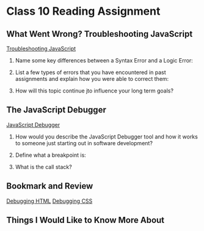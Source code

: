 # Class 10 Reading Assignment

## What Went Wrong? Troubleshooting JavaScript

[Troubleshooting JavaScript](https://developer.mozilla.org/en-US/docs/Learn/JavaScript/First_steps/What_went_wrong)

1. Name some key differences between a Syntax Error and a Logic Error:

2. List a few types of errors that you have encountered in past assignments and explain how you were able to correct them:

3. How will this topic continue jto influence your long term goals?

## The JavaScript Debugger

[JavaScript Debugger](https://developer.mozilla.org/en-US/docs/Learn/Common_questions/Tools_and_setup/What_are_browser_developer_tools#the_javascript_debugger)

1. How would you describe the JavaScript Debugger tool and how it works to someone just starting out in software development?

2. Define what a breakpoint is:

3. What is the call stack?

## Bookmark and Review

[Debugging HTML](https://developer.mozilla.org/en-US/docs/Learn/HTML/Introduction_to_HTML/Debugging_HTML)
[Debugging CSS](https://developer.mozilla.org/en-US/docs/Learn/CSS/Building_blocks/Debugging_CSS)

## Things I Would Like to Know More About
